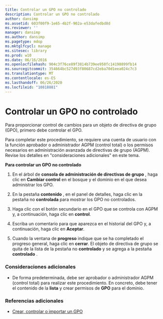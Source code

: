 ```yaml
---
title: Controlar un GPO no controlado
description: Controlar un GPO no controlado
author: dansimp
ms.assetid: 603f00f9-1e65-4b2f-902a-e53dafedbd8d
ms.reviewer: ''
manager: dansimp
ms.author: dansimp
ms.pagetype: mdop
ms.mktglfcycl: manage
ms.sitesec: library
ms.prod: w10
ms.date: 06/16/2016
ms.openlocfilehash: 904c3f76ce89f3814b739ee958fc14198899fb14
ms.sourcegitcommit: 354664bc527d93f80687cd2eba70d1eea024c7c3
ms.translationtype: MT
ms.contentlocale: es-ES
ms.lasthandoff: 06/26/2020
ms.locfileid: "10818881"
---
```

# Controlar un GPO no controlado


Para proporcionar control de cambios para un objeto de directiva de grupo (GPO), primero debe controlar el GPO.

Para completar este procedimiento, se requiere una cuenta de usuario con la función aprobador o administrador AGPM (control total) o los permisos necesarios en administración avanzada de directivas de grupo (AGPM). Revise los detalles en "consideraciones adicionales" en este tema.

**Para controlar un GPO no controlado**

1.  En el árbol de **consola de administración de directivas de grupo** , haga clic en **Cambiar control** en el bosque y el dominio en el que desea administrar los GPO.

2.  En la pestaña **contenido** , en el panel de detalles, haga clic en la pestaña no **controlada** para mostrar los GPO no controlados.

3.  Haga clic con el botón secundario en el GPO que se controla con AGPM y, a continuación, haga clic en **control**.

4.  Escriba un comentario para que aparezca en el historial del GPO y, a continuación, haga clic en **Aceptar**.

5.  Cuando la ventana de **progreso** indique que se ha completado el progreso general, haga clic en **cerrar**. El objeto de directiva de grupo se quita de la lista de la pestaña no **controlado** y se agrega a la pestaña **controlado** .

### Consideraciones adicionales

-   De forma predeterminada, debe ser aprobador o administrador AGPM (control total) para realizar este procedimiento. En concreto, debe tener el contenido de la **lista** y crear permisos de **GPO** para el dominio.

### Referencias adicionales

-   [Crear, controlar o importar un GPO](creating-controlling-or-importing-a-gpo-editor-agpm30ops.md)

 

 





